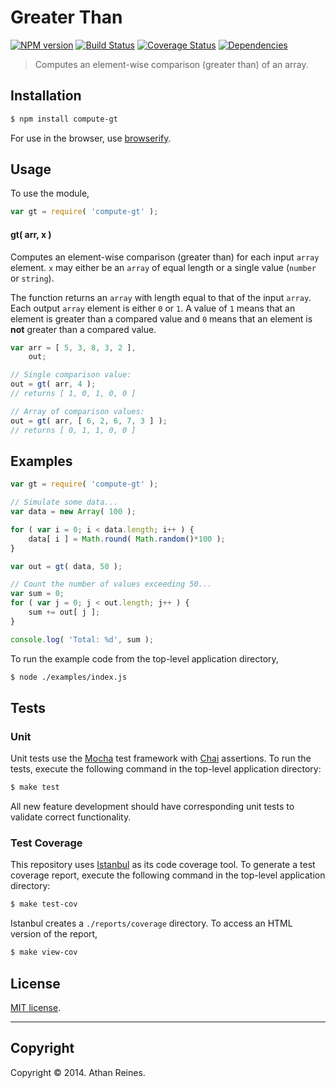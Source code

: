 Greater Than
===
[![NPM version][npm-image]][npm-url] [![Build Status][travis-image]][travis-url] [![Coverage Status][coveralls-image]][coveralls-url] [![Dependencies][dependencies-image]][dependencies-url]

> Computes an element-wise comparison (greater than) of an array.


## Installation

``` bash
$ npm install compute-gt
```

For use in the browser, use [browserify](https://github.com/substack/node-browserify).


## Usage

To use the module,

``` javascript
var gt = require( 'compute-gt' );
```

#### gt( arr, x )

Computes an element-wise comparison (greater than) for each input `array` element. `x` may either be an `array` of equal length or a single value (`number` or `string`).

The function returns an `array` with length equal to that of the input `array`. Each output `array` element is either `0` or `1`. A value of `1` means that an element is greater than a compared value and `0` means that an element is __not__ greater than a compared value.

``` javascript
var arr = [ 5, 3, 8, 3, 2 ],
	out;

// Single comparison value:
out = gt( arr, 4 );
// returns [ 1, 0, 1, 0, 0 ]

// Array of comparison values:
out = gt( arr, [ 6, 2, 6, 7, 3 ] );
// returns [ 0, 1, 1, 0, 0 ]
```


## Examples

``` javascript
var gt = require( 'compute-gt' );

// Simulate some data...
var data = new Array( 100 );

for ( var i = 0; i < data.length; i++ ) {
	data[ i ] = Math.round( Math.random()*100 );
}

var out = gt( data, 50 );

// Count the number of values exceeding 50...
var sum = 0;
for ( var j = 0; j < out.length; j++ ) {
	sum += out[ j ];
}

console.log( 'Total: %d', sum );
```

To run the example code from the top-level application directory,

``` bash
$ node ./examples/index.js
```


## Tests

### Unit

Unit tests use the [Mocha](http://visionmedia.github.io/mocha) test framework with [Chai](http://chaijs.com) assertions. To run the tests, execute the following command in the top-level application directory:

``` bash
$ make test
```

All new feature development should have corresponding unit tests to validate correct functionality.


### Test Coverage

This repository uses [Istanbul](https://github.com/gotwarlost/istanbul) as its code coverage tool. To generate a test coverage report, execute the following command in the top-level application directory:

``` bash
$ make test-cov
```

Istanbul creates a `./reports/coverage` directory. To access an HTML version of the report,

``` bash
$ make view-cov
```


## License

[MIT license](http://opensource.org/licenses/MIT). 


---
## Copyright

Copyright &copy; 2014. Athan Reines.


[npm-image]: http://img.shields.io/npm/v/compute-gt.svg
[npm-url]: https://npmjs.org/package/compute-gt

[travis-image]: http://img.shields.io/travis/compute-io/gt/master.svg
[travis-url]: https://travis-ci.org/compute-io/gt

[coveralls-image]: https://img.shields.io/coveralls/compute-io/gt/master.svg
[coveralls-url]: https://coveralls.io/r/compute-io/gt?branch=master

[dependencies-image]: http://img.shields.io/david/compute-io/gt.svg
[dependencies-url]: https://david-dm.org/compute-io/gt

[dev-dependencies-image]: http://img.shields.io/david/dev/compute-io/gt.svg
[dev-dependencies-url]: https://david-dm.org/dev/compute-io/gt

[github-issues-image]: http://img.shields.io/github/issues/compute-io/gt.svg
[github-issues-url]: https://github.com/compute-io/gt/issues
